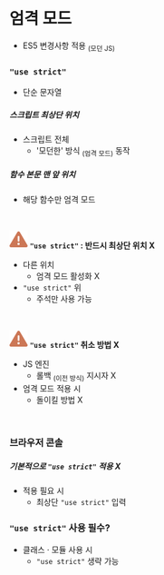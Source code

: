 엄격 모드
====

- ES5 변경사항 적용 <sub>(모던 JS)</sub>

### `"use strict"`
- 단순 문자열

##### 스크립트 최상단 위치
- 스크립트 전체
  - '모던한' 방식 <sub>(엄격 모드)</sub> 동작

##### 함수 본문 맨 앞 위치
- 해당 함수만 엄격 모드

<br />

<img src="../../images/commons/icons/triangle-exclamation-solid.svg" /> **`"use strict"` : 반드시 최상단 위치 X**

- 다른 위치
  - 엄격 모드 활성화 X
- `"use strict"` 위
  - 주석만 사용 가능

<br />

<img src="../../images/commons/icons/triangle-exclamation-solid.svg" /> **`"use strict"` 취소 방법 X**

- JS 엔진
  - 롤백 <sub>(이전 방식)</sub> 지시자 X
- 엄격 모드 적용 시
  - 돌이킬 방법 X

<br />

### 브라우저 콘솔

##### 기본적으로 `"use strict"` 적용 X
- 적용 필요 시
  - 최상단 `"use strict"` 입력

### `"use strict"` 사용 필수?
- 클래스 · 모듈 사용 시
  - `"use strict"` 생략 가능
